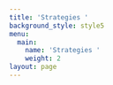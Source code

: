 ```yaml
---
title: 'Strategies '
background_style: style5
menu:
  main:
    name: 'Strategies '
    weight: 2
layout: page
---
```


